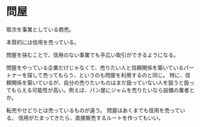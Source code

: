# 問屋

取次を事業としている商売。

本質的には信用を売っている。

問屋を挟むことで、信用のない事業でも手広い取引ができるようになる。

問屋をやっている企業だけじゃなくて、売りたい人と信頼関係を築いているパートナーを探して売ってもらう、というのも問屋を利用するのと同じ。
特に、信頼関係を築いているが、自分の売りたいものはまだ扱っていない人を狙うと扱ってもらえる可能性が高い。例えば、パン屋にジャムを売りたいなら設備の業者とか。

転売やせどりとは売っているものが違う。
問屋はあくまでも信用を売っている。
信用がたまってきたら、直接販売するルートを作ってもいい。

